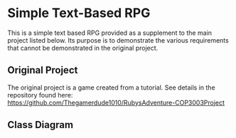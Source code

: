 # Simple Text-Based RPG
This is a simple text based RPG provided as a supplement to the main project listed below. Its purpose is to demonstrate the various requirements that cannot be demonstrated in the original project.

## Original Project
The original project is a game created from a tutorial. See details in the repository found here: https://github.com/Thegamerdude1010/RubysAdventure-COP3003Project

## Class Diagram
